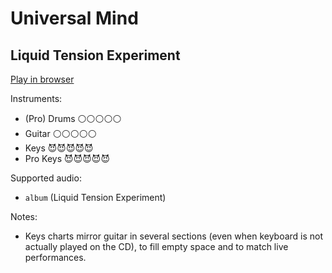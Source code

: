 # Universal Mind

## Liquid Tension Experiment


[Play in browser](http://pages.cs.wisc.edu/~tolly/customs/liquid-tension-experiment/universal-mind)

Instruments:

  * (Pro) Drums ⚪️⚪️⚪️⚪️⚪️
  * Guitar ⚪️⚪️⚪️⚪️⚪️
  * Keys 😈😈😈😈😈
  * Pro Keys 😈😈😈😈😈

Supported audio:

  * `album` (Liquid Tension Experiment)

Notes:

  * Keys charts mirror guitar in several sections (even when keyboard is not actually played on the CD), to fill empty space and to match live performances.

